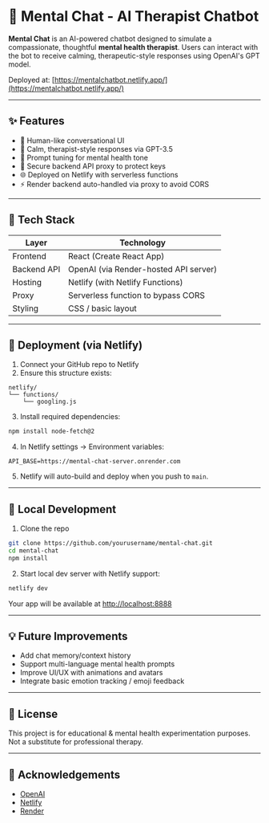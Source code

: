 # 🧠 Mental Chat - AI Therapist Chatbot

**Mental Chat** is an AI-powered chatbot designed to simulate a compassionate, thoughtful **mental health therapist**. Users can interact with the bot to receive calming, therapeutic-style responses using OpenAI's GPT model.

Deployed at: [https://mentalchatbot.netlify.app/](https://mentalchatbot.netlify.app/)  

---

## ✨ Features

- 💬 Human-like conversational UI
- 🧘 Calm, therapist-style responses via GPT-3.5
- 🧠 Prompt tuning for mental health tone
- 🔐 Secure backend API proxy to protect keys
- 🌐 Deployed on Netlify with serverless functions
- ⚡ Render backend auto-handled via proxy to avoid CORS

---

## 🔧 Tech Stack

| Layer | Technology |
|-------|------------|
| Frontend | React (Create React App) |
| Backend API | OpenAI (via Render-hosted API server) |
| Hosting | Netlify (with Netlify Functions) |
| Proxy | Serverless function to bypass CORS |
| Styling | CSS / basic layout |

---

## 🚀 Deployment (via Netlify)

1. Connect your GitHub repo to Netlify
2. Ensure this structure exists:

```
netlify/
└── functions/
    └── googling.js
```

3. Install required dependencies:

```bash
npm install node-fetch@2
```

4. In Netlify settings → Environment variables:

```
API_BASE=https://mental-chat-server.onrender.com
```

5. Netlify will auto-build and deploy when you push to `main`.

---

## 🧪 Local Development

1. Clone the repo

```bash
git clone https://github.com/yourusername/mental-chat.git
cd mental-chat
npm install
```

2. Start local dev server with Netlify support:

```bash
netlify dev
```

Your app will be available at [http://localhost:8888](http://localhost:8888)

---

## 💡 Future Improvements

- Add chat memory/context history
- Support multi-language mental health prompts
- Improve UI/UX with animations and avatars
- Integrate basic emotion tracking / emoji feedback

---

## 📄 License

This project is for educational & mental health experimentation purposes. Not a substitute for professional therapy.

---

## 🙏 Acknowledgements

- [OpenAI](https://openai.com)
- [Netlify](https://netlify.com)
- [Render](https://render.com)
